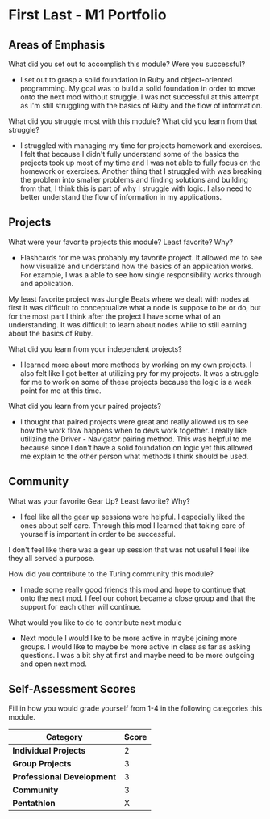  # First Last - M1 Portfolio

## Areas of Emphasis

What did you set out to accomplish this module? Were you successful?

* I set out to grasp a solid foundation in Ruby and object-oriented programming. My goal was to build a solid foundation in order to move onto the next mod without struggle. I was not successful at this attempt as I'm still struggling with the basics of Ruby and the flow of information.

What did you struggle most with this module? What did you learn from that struggle?

* I struggled with managing my time for projects homework and exercises. I felt that because I didn't fully understand some of the basics the projects took up most of my time and I was not able to fully focus on the homework or exercises. Another thing that I struggled with was breaking the problem into smaller problems and finding solutions and building from that, I think this is part of why I struggle with logic. I also need to better understand the flow of information in my applications.

## Projects

What were your favorite projects this module? Least favorite? Why?
* Flashcards for me was probably my favorite project. It allowed me to see how visualize and understand how the basics of an application works. For example, I was a able to see how single responsibility works through and application.

My least favorite project was Jungle Beats where we dealt with nodes at first it was difficult to conceptualize what a node is suppose to be or do, but for the most part I think after the project I have some what of an understanding. It was difficult to learn about nodes while to still earning about the basics of Ruby.

What did you learn from your independent projects?

* I learned more about more methods by working on my own projects. I also felt like I got better at utilizing pry for my projects. It was a struggle for me to work on some of these projects because the logic is a weak point for me at this time.

What did you learn from your paired projects?

* I thought that paired projects were great and really allowed us to see how the work flow happens when to devs work together. I really like utilizing the Driver - Navigator pairing method. This was helpful to me because since I don't have a solid foundation on logic yet this allowed me explain to the other person what methods I think should be used.

## Community

What was your favorite Gear Up? Least favorite? Why?
* I feel like all the gear up sessions were helpful. I especially liked the ones about self care. Through this mod I learned that taking care of yourself is important in order to be successful.

I don't feel like there was a gear up session that was not useful I feel like they all served a purpose. 

How did you contribute to the Turing community this module?
* I made some really good friends this mod and hope to continue that onto the next mod. I feel our cohort became a close group and that the support for each other will continue.

What would you like to do to contribute next module
* Next module I would like to be more active in maybe joining more groups. I would like to maybe be more active in class as far as asking questions. I was a bit shy at first and maybe need to be more outgoing and open next mod.

## Self-Assessment Scores

Fill in how you would grade yourself from 1-4 in the following categories this module.

| Category                     | Score |
| -----------------------------| ----- |
| **Individual Projects**      |   2   |
| **Group Projects**           |   3   |
| **Professional Development** |   3   |
| **Community**                |   3   |
| **Pentathlon**               |   X   |
